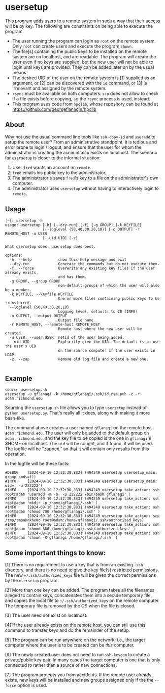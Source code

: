 # usersetup

This program adds users to a remote system in such a way that their access will be by
key. The following are constraints on being able to execute the program.

- The user running the program can login as `root` on the remote system. Only `root` can create users and execute the program `chown`.
- The file[s] containing the public keys to be installed on the remote system are on localhost, and are readable. The program will create the user even if no keys are supplied, but the new user will not be able to login until keys are provided. They can be added later on by the usual means.
- The desired UID of the user on the remote system is [1] supplied as an argument, or [2] can be discovered with the `id` command, or [3] is irrelevant and assigned by the remote system.
- `rsync` must be available on both computers. `scp` does not allow to check if a file exists before copying, so the `rsync` process is used, instead.
- This program uses code from `hpclib`, whose repository can be found at https://github.com/georgeflanagin/hpclib

## About

Why not use the usual command line tools like `ssh-copy-id` and `useradd` to setup the remote 
user? From an administrative standpoint, it is tedious and error prone to login / logout,
and ensure that the user for whom the administrator is creating the account also exists
on localhost. The scenario for `usersetup` is closer to the informal situation:

1. User `fred` wants an account on `remote`.
2. `fred` emails his public key to the administrator.
3. The administrator's saves `fred`'s key to a file on the administrator's own computer.
4. The administrator uses `usersetup` without having to interactively login to `remote`. 

## Usage

```
[~]: usersetup -h
usage: usersetup [-h] [--dry-run] [-f] [-g GROUP] [-k KEYFILE]
                 [--loglevel {50,40,30,20,10}] [-o OUTPUT] -r REMOTE_HOST -u USER
                 [--uid UID] [-z]

What usersetup does, usersetup does best.

options:
  -h, --help            show this help message and exit
  --dry-run             Generate the commands but do not execute them.
  -f, --force           Overwrite any existing key files if the user already exists,
                        and has them.
  -g GROUP, --group GROUP
                        non-default groups of which the user will also be a member.
  -k KEYFILE, --keyfile KEYFILE
                        One or more files containing public keys to be transferred.
  --loglevel {50,40,30,20,10}
                        Logging level, defaults to 20 (INFO)
  -o OUTPUT, --output OUTPUT
                        Output file name
  -r REMOTE_HOST, --remote-host REMOTE_HOST
                        Remote host where the new user will be created.
  -u USER, --user USER  netid of the user being added.
  --uid UID             Explicitly give the UID. The default is to use the user's UID
                        on the source computer if the user exists in LDAP.
  -z, --zap             Remove old log file and create a new one.


```

## Example

```
source usersetup.sh
usersetup -u gflanagi -k /home/gflanagi/.ssh/id_rsa.pub -z -r adam.richmond.edu
```

Sourcing the `usersetup.sh` file allows you to type `usersetup` instead of 
`python usersetup.py`. That's really all it does, along with making it more
bash-like.

The command above creates a user named `gflanagi` on the remote host `adam.richmond.edu`. 
The user will only be added to the default group on `adam.richmond.edu`, and the key file
to be copied is the one in `gflanagi`'s $HOME on localhost. The `uid` will be sought, and
if found, it will be used. The logfile will be "zapped," 
so that it will contain only results from this operation. 

In the logfile will be these facts:

```
#DEBUG    [2024-09-10 12:32:30,882] (494249 usersetup usersetup_main: group_cmds=())
#INFO     [2024-09-10 12:32:30,883] (494249 usersetup usersetup_main: uid=' -u 222222')
#INFO     [2024-09-10 12:32:30,883] (494249 usersetup take_action: ssh root@adam 'useradd -m -s  -u 222222 /bin/bash gflanagi' )
#INFO     [2024-09-10 12:32:30,883] (494249 usersetup take_action: ssh root@adam 'mkdir -p /home/gflanagi/.ssh' )
#INFO     [2024-09-10 12:32:30,883] (494249 usersetup take_action: ssh root@adam 'chmod 700 /home/gflanagi/.ssh' )
#INFO     [2024-09-10 12:32:30,883] (494249 usersetup take_action: scp /tmp/tmpaknkhe0o root@adam:/home/gflanagi/.ssh/authorized_keys)
#INFO     [2024-09-10 12:32:30,883] (494249 usersetup take_action: ssh root@adam 'chmod 600 /home/gflanagi/.ssh/authorized_keys' )
#INFO     [2024-09-10 12:32:30,883] (494249 usersetup take_action: ssh root@adam 'chown -R gflanagi /home/gflanagi/.ssh' )
```

## Some important things to know: 

[1] There is no requirement to use a key that is from an existing `.ssh` directory, and 
there is no need to give the key file[s] restricted permissions. The new `~/.ssh/authorized_keys` file will
be given the correct permissions by the `usersetup` program.

[2] More than one key can be added. The program takes all the filenames alleged to 
contain keys, concatenates them 
into a secure temporary file, and copies the local file to `~/.ssh/authorized_keys` 
on the remote computer. The temporary file is removed by the OS when the file is closed. 

[3] The user need not exist on localhost.

[4] If the user already exists on the remote host, you can still use this command to 
transfer keys and do the remainder of the setup.

[5] The program can be run anywhere on the network; i.e., the target computer where
the user is to be created can be *this* computer. 

[6] The newly created user does not need to run `ssh-keygen` to create a private/public
key pair. In many cases the target computer is one that is only connected *to* rather than
a source of new connections. 

[7] The program protects you from accidents. If the remote user already exists, new keys
will be installed and new groups assigned only if the the `--force` option is used.
